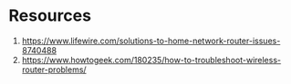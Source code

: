 # Resources
1. https://www.lifewire.com/solutions-to-home-network-router-issues-8740488
2. https://www.howtogeek.com/180235/how-to-troubleshoot-wireless-router-problems/
